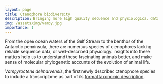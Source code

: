 ```yaml
---
layout: page
title: Ctenophore biodiversity
description: Bringing more high quality sequence and physiological data to this unique phylum.
img: /assets/img/vampy.jpg
importance: 1
---
```


From the open ocean waters of the Gulf Stream to the benthos of the Antarctic penninsula, there are numerous species of ctenophores lacking reliable sequence data, or well-described physiology. Insights into these matters help us to understand these fascinating animals better, and make sense of molecular phylogenetic accounts of the evolution of animal life.

<div class="row justify-content-sm-center">
    <div class="col-sm-8 mt-3 mt-md-0">
        <img class="img-fluid rounded z-depth-1" src="{{ '/assets/img/vampy.jpg' | relative_url }}" alt="" title="example image"/>
    </div>
</div>

<div class="caption">
	<i>Vampyroctena delmarvensis</i>, the first newly described ctenophore species to include a transcriptome as part of its <a href="https://rdcu.be/b3Z9y">formal taxonomic description</a>.
</div>
